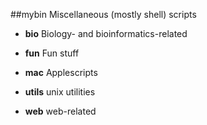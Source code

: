 ##mybin
Miscellaneous (mostly shell) scripts

- **bio**
Biology- and bioinformatics-related

- **fun**
Fun stuff

- **mac**
Applescripts

- **utils**
unix utilities

- **web**
web-related
